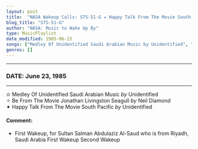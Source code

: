 ```yaml
---
layout: post
title:  "NASA Wakeup Calls: STS-51-G ✦ Happy Talk From The Movie South Pacific by Unidentified ✧ June 23, 1985"
blog_title: "STS-51-G"
author: "NASA: Music to Wake Up By"
type: MusicPlaylist
date_modified: 1985-06-23
songs: ["Medley Of Unidentified Saudi Arabian Music by Unidentified", "Be From The Movie Jonathan Livingston Seagull by Neil Diamond", "Happy Talk From The Movie South Pacific by Unidentified"]
genres: []
---
```


----
### DATE: June 23, 1985
----
✫ Medley Of Unidentified Saudi Arabian Music *by* Unidentified    &nbsp;<br />
✧ Be From The Movie Jonathan Livingston Seagull *by* Neil Diamond    &nbsp;<br />
✦ Happy Talk From The Movie South Pacific *by* Unidentified  

#### Comment:
* First Wakeup, for Sultan Salman Abdulaziz Al-Saud who is from Riyadh, Saudi Arabia
First Wakeup
Second Wakeup



<br/>
<center>
	<a target="_blank"
	   href="https://twitter.com/intent/tweet?hashtags=Space,NASA,Playlist,NASAWakeupCalls,SpaceProgram&text=🚀 {{ page.author}}, '{{ page.songs.first }}' {{ page.title }}, {{ page.date | date: '%B %d, %Y' }}, {{ site.url }}{{ page.url }}&via=nasawakeupcalls"><i class="fab fa-twitter" title="Tweet this page" alt="Tweet this page" style="font-size: 1.3em;"></i></a>
	&nbsp; 	<i class="fas fa-user-astronaut" style="font-size: 1.5em;"></i> &nbsp;
    <a id="custom_amazon_link"
       type="amzn" search="#"
       category="popular music">
    <i class="fab fa-amazon" style="font-size: 1.3em;"></i></a>
</center>

<!-- Randomly resolve an individual entry from a song array -->
<script src="/assets/javascript/seedrandom.min.js"></script>
<script>
  var wake_me_up = ["Medley Of Unidentified Saudi Arabian Music by Unidentified", "Be From The Movie Jonathan Livingston Seagull by Neil Diamond", "Happy Talk From The Movie South Pacific by Unidentified"];
  var prng = new Math.seedrandom();
  function randomSong() {
    song = wake_me_up[Math.floor(Math.random() * wake_me_up.length)];
    var amazon_link = document.getElementById("custom_amazon_link");
    amazon_link.setAttribute("search", song);
  }
  window.onload = randomSong();
</script>
